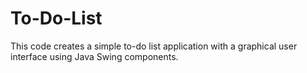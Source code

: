 # To-Do-List
This code creates a simple to-do list application with a graphical user interface using Java Swing components.

